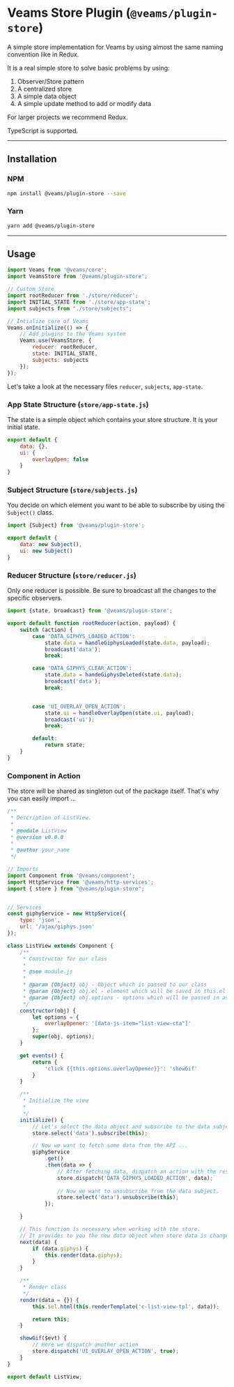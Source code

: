 [//]: # ({{#wrapWith "content-section"}})

[//]: #     ({{#wrapWith "grid-row"}})
[//]: #         ({{#wrapWith "grid-col" colClasses="is-col-mobile-l-8"}})

# Veams Store Plugin (`@veams/plugin-store`)

A simple store implementation for Veams by using almost the same naming convention like in Redux.

It is a real simple store to solve basic problems by using:

1. Observer/Store pattern
1. A centralized store
1. A simple data object
1. A simple update method to add or modify data

For larger projects we recommend Redux. 

TypeScript is supported. 

------------------

## Installation

### NPM

``` bash 
npm install @veams/plugin-store --save
```

### Yarn 

``` bash 
yarn add @veams/plugin-store
```

------------------

## Usage

```js
import Veams from '@veams/core';
import VeamsStore from '@veams/plugin-store';

// Custom Store 
import rootReducer from './store/reducer';
import INITIAL_STATE from './store/app-state';
import subjects from "./store/subjects";

// Intialize core of Veams
Veams.onInitialize(() => {
   	// Add plugins to the Veams system
	Veams.use(VeamsStore, {
		reducer: rootReducer,
        state: INITIAL_STATE,
        subjects: subjects
	});
});
```

Let's take a look at the necessary files `reducer`, `subjects`, `app-state`.

### App State Structure (`store/app-state.js`)

The state is a simple object which contains your store structure. It is your initial state.

```js
export default {
	data: {},
	ui: {
		overlayOpen: false
	}
}
```

### Subject Structure (`store/subjects.js`)

You decide on which element you want to be able to subscribe by using the `Subject()` class. 

```js
import {Subject} from '@veams/plugin-store';

export default {
	data: new Subject(),
	ui: new Subject()
}
```

### Reducer Structure (`store/reducer.js`)

Only one reducer is possible. Be sure to broadcast all the changes to the specific observers. 

```js
import {state, broadcast} from '@veams/plugin-store';

export default function rootReducer(action, payload) {
	switch (action) {
		case 'DATA_GIPHYS_LOADED_ACTION':
			state.data = handleGiphysLoaded(state.data, payload);
			broadcast('data');
			break;

		case 'DATA_GIPHYS_CLEAR_ACTION':
			state.data = handeGiphysDeleted(state.data);
			broadcast('data');
			break;


		case 'UI_OVERLAY_OPEN_ACTION':
			state.ui = handleOverlayOpen(state.ui, payload);
			broadcast('ui');
			break;

		default:
			return state;
	}
}
```

### Component in Action 

The store will be shared as singleton out of the package itself. That's why you can easily import ...

```js
/**
 * Description of ListView.
 *
 * @module ListView
 * @version v0.0.0
 *
 * @author your_name
 */

// Imports
import Component from '@veams/component';
import HttpService from '@veams/http-services';
import { store } from "@veams/plugin-store";


// Services
const giphyService = new HttpService({
	type: 'json',
	url: '/ajax/giphys.json'
});

class ListView extends Component {
	/**
	 * Constructor for our class
	 *
	 * @see module.js
	 *
	 * @param {Object} obj - Object which is passed to our class
	 * @param {Object} obj.el - element which will be saved in this.el
	 * @param {Object} obj.options - options which will be passed in as JSON object
	 */
	constructor(obj) {
		let options = {
			overlayOpener: '[data-js-item="list-view-cta"]'
		};
		super(obj, options);
	}

	get events() {
		return {
			'click {{this.options.overlayOpener}}': 'showGif'
		}
	}

	/**
	 * Initialize the view
	 *
	 */
	initialize() {
		// Let's select the data object and subscribe to the data subject with this component
		store.select('data').subscribe(this);

        // Now we want to fetch some data from the API ... 
		giphyService
			.get()
			.then(data => {
				// After fetching data, dispatch an action with the response as payload.
				store.dispatch('DATA_GIPHYS_LOADED_ACTION', data);
				
				// Now we want to unsubscribe from the data subject.
				store.select('data').unsubscribe(this);
			});

	}

    // This function is necessary when working with the store. 
    // It provides to you the new data object when store data is changed.
	next(data) {
		if (data.giphys) {
			this.render(data.giphys);
		}
	}

	/**
	 * Render class
	 */
	render(data = {}) {
		this.$el.html(this.renderTemplate('c-list-view-tpl', data));

		return this;
	}

	showGif($evt) {
		// Here we dispatch another action 
		store.dispatch('UI_OVERLAY_OPEN_ACTION', true);
	}
}

export default ListView;
```

[//]: #         ({{/wrapWith}})
[//]: #     ({{/wrapWith}})

[//]: # ({{/wrapWith}})
